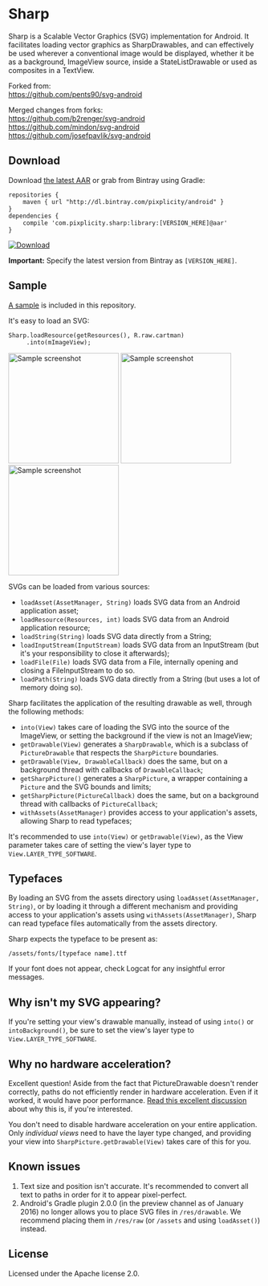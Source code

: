 Sharp
===========

Sharp is a Scalable Vector Graphics (SVG) implementation for Android. It facilitates loading vector graphics as SharpDrawables, and can effectively be used wherever a conventional image would be displayed, whether it be as a background, ImageView source, inside a StateListDrawable or used as composites in a TextView.

Forked from:  
https://github.com/pents90/svg-android

Merged changes from forks:  
https://github.com/b2renger/svg-android  
https://github.com/mindon/svg-android  
https://github.com/josefpavlik/svg-android

## Download

Download [the latest AAR][download] or grab from Bintray using Gradle:

    repositories {
        maven { url "http://dl.bintray.com/pixplicity/android" }
    }
    dependencies {
        compile 'com.pixplicity.sharp:library:[VERSION_HERE]@aar'
    }

[![Download](https://api.bintray.com/packages/pixplicity/android/Sharp/images/download.svg)](https://bintray.com/pixplicity/android/Sharp/_latestVersion)

**Important:** Specify the latest version from Bintray as `[VERSION_HERE]`.

[download]: https://bintray.com/artifact/download/pixplicity/android/com/pixplicity/sharp/library/1.0/library-1.0.aar

## Sample

[A sample](https://github.com/Pixplicity/svg-android/tree/master/svgdemo) is included in this repository.

It's easy to load an SVG:

    Sharp.loadResource(getResources(), R.raw.cartman)
         .into(mImageView);

<img src="https://raw.githubusercontent.com/Pixplicity/sharp/master/sample-imageview/screenshots/cartman1.png" width="220" alt="Sample screenshot" />
<img src="https://raw.githubusercontent.com/Pixplicity/sharp/master/sample-imageview/screenshots/cartman2.png" width="220" alt="Sample screenshot" />
<img src="https://raw.githubusercontent.com/Pixplicity/sharp/master/sample-imageview/screenshots/cartman3.png" width="220" alt="Sample screenshot" />

SVGs can be loaded from various sources:

- `loadAsset(AssetManager, String)` loads SVG data from an Android application asset;
- `loadResource(Resources, int)` loads SVG data from an Android application resource;
- `loadString(String)` loads SVG data directly from a String;
- `loadInputStream(InputStream)` loads SVG data from an InputStream (but it's your responsibility to close it afterwards);
- `loadFile(File)` loads SVG data from a File, internally opening and closing a FileInputStream to do so.
- `loadPath(String)` loads SVG data directly from a String (but uses a lot of memory doing so).

Sharp facilitates the application of the resulting drawable as well, through the following methods:

- `into(View)` takes care of loading the SVG into the source of the ImageView, or setting the background if the view is not an ImageView;
- `getDrawable(View)` generates a `SharpDrawable`, which is a subclass of `PictureDrawable` that respects the `SharpPicture` boundaries.
- `getDrawable(View, DrawableCallback)` does the same, but on a background thread with callbacks of `DrawableCallback`;
- `getSharpPicture()` generates a `SharpPicture`, a wrapper containing a `Picture` and the SVG bounds and limits;
- `getSharpPicture(PictureCallback)` does the same, but on a background thread with callbacks of `PictureCallback`;
- `withAssets(AssetManager)` provides access to your application's assets, allowing Sharp to read typefaces;

It's recommended to use `into(View)` or `getDrawable(View)`, as the View parameter takes care of setting the view's layer type to `View.LAYER_TYPE_SOFTWARE`.

## Typefaces

By loading an SVG from the assets directory using `loadAsset(AssetManager, String)`, or by loading it through a different mechanism and providing access to your application's assets using `withAssets(AssetManager)`, Sharp can read typeface files automatically from the assets directory.

Sharp expects the typeface to be present as:

    /assets/fonts/[typeface name].ttf

If your font does not appear, check Logcat for any insightful error messages.

## Why isn't my SVG appearing?

If you're setting your view's drawable manually, instead of using `into()` or `intoBackground()`, be sure to set the view's layer type to `View.LAYER_TYPE_SOFTWARE`.

## Why no hardware acceleration?

Excellent question! Aside from the fact that PictureDrawable doesn't render correctly, paths do not efficiently render in hardware acceleration. Even if it worked, it would have poor performance. [Read this excellent discussion](http://stackoverflow.com/questions/15039829/drawing-paths-and-hardware-acceleration) about why this is, if you're interested.

You don't need to disable hardware acceleration on your entire application. Only *individual views* need to have the layer type changed, and providing your view into `SharpPicture.getDrawable(View)` takes care of this for you.

## Known issues

1. Text size and position isn't accurate. It's recommended to convert all text to paths in order for it to appear pixel-perfect.
2. Android's Gradle plugin 2.0.0 (in the preview channel as of January 2016) no longer allows you to place SVG files in `/res/drawable`. We recommend placing them in `/res/raw` (or `/assets` and using `loadAsset()`) instead.

## License

Licensed under the Apache license 2.0.
